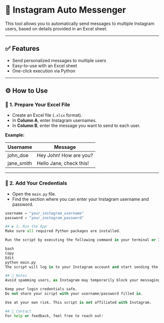 # 📩 Instagram Auto Messenger

This tool allows you to automatically send messages to multiple Instagram users, based on details provided in an Excel sheet.

---

## ✅ Features

- Send personalized messages to multiple users  
- Easy-to-use with an Excel sheet  
- One-click execution via Python

---

## ⚙️ How to Use

### 📝 1. Prepare Your Excel File

- Create an Excel file (`.xlsx` format).
- In **Column A**, enter Instagram usernames.  
- In **Column B**, enter the message you want to send to each user.

**Example:**

| Username    | Message                   |
|-------------|---------------------------|
| john_doe    | Hey John! How are you?    |
| jane_smith  | Hello Jane, check this!   |

---

### 🔐 2. Add Your Credentials

- Open the `main.py` file.  
- Find the section where you can enter your Instagram username and password.

```python
username = "your_instagram_username"
password = "your_instagram_password"

## ▶️ 3. Run the App
Make sure all required Python packages are installed.

Run the script by executing the following command in your terminal or IDE:

bash
Copy
Edit
python main.py
The script will log in to your Instagram account and start sending the messages listed in your Excel file.

## 📌 Notes
Avoid spamming users, as Instagram may temporarily block your messaging.

Keep your login credentials safe.
Do not share your script with your username/password filled in.

Use at your own risk. This script is not affiliated with Instagram.

## 📧 Contact
For help or feedback, feel free to reach out!